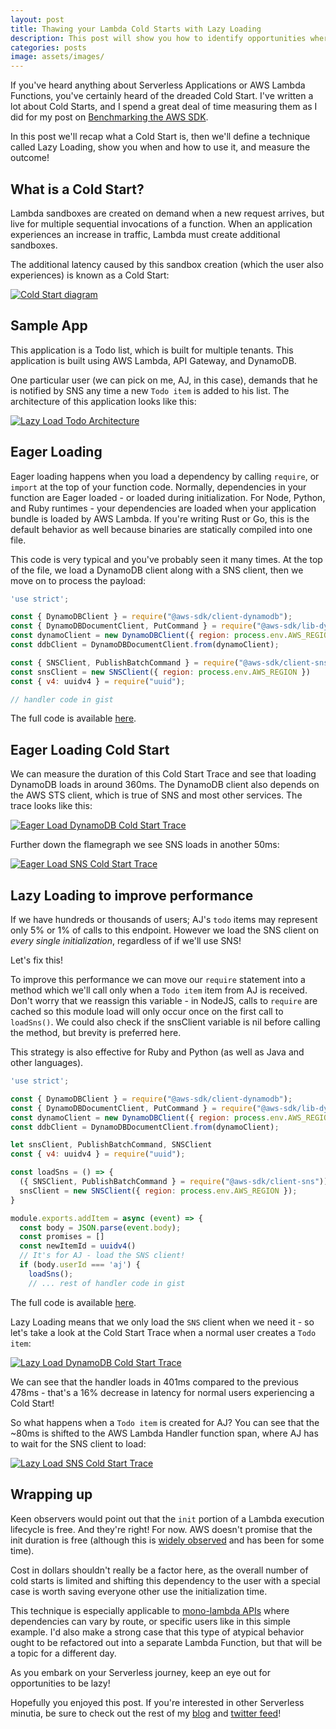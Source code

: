 ```yaml
---
layout: post
title: Thawing your Lambda Cold Starts with Lazy Loading
description: This post will show you how to identify opportunities where Lazy Loading can help you reduce Cold Start Latency. You'll learn this technique, while not always applicable, is something to watch for on your Serverless journey.
categories: posts
image: assets/images/
---
```


If you've heard anything about Serverless Applications or AWS Lambda Functions, you've certainly heard of the dreaded Cold Start. I've written a lot about Cold Starts, and I spend a great deal of time measuring them as I did for my post on [Benchmarking the AWS SDK](aaronstuyvenberg.com/aws-sdk-comparison/).

In this post we'll recap what a Cold Start is, then we'll define a technique called Lazy Loading, show you when and how to use it, and measure the outcome!

## What is a Cold Start?
Lambda sandboxes are created on demand when a new request arrives, but live for multiple sequential invocations of a function. When an application experiences an increase in traffic, Lambda must create additional sandboxes.

The additional latency caused by this sandbox creation (which the user also experiences) is known as a Cold Start:

<span class="image fit"><a href ="/assets/images/cold_start.jpg" target="_blank"><img src="/assets/images/cold_start.jpg" alt="Cold Start diagram"></a></span>

## Sample App
This application is a Todo list, which is built for multiple tenants. This application is built using AWS Lambda, API Gateway, and DynamoDB.

One particular user (we can pick on me, AJ, in this case), demands that he is notified by SNS any time a new `Todo item` is added to his list.
The architecture of this application looks like this:

<span class="image fit"><a href ="/assets/images/lazy_load_arch.jpg" target="_blank"><img src="/assets/images/lazy_load_arch.jpg" alt="Lazy Load Todo Architecture"></a></span>

## Eager Loading
Eager loading happens when you load a dependency by calling `require`, or `import` at the top of your function code.
Normally, dependencies in your function are Eager loaded - or loaded during initialization. For Node, Python, and Ruby runtimes - your dependencies are loaded when your application bundle is loaded by AWS Lambda. If you're writing Rust or Go, this is the default behavior as well because binaries are statically compiled into one file.

This code is very typical and you've probably seen it many times. At the top of the file, we load a DynamoDB client along with a SNS client, then we move on to process the payload:

```javascript
'use strict';

const { DynamoDBClient } = require("@aws-sdk/client-dynamodb");
const { DynamoDBDocumentClient, PutCommand } = require("@aws-sdk/lib-dynamodb");
const dynamoClient = new DynamoDBClient({ region: process.env.AWS_REGION });
const ddbClient = DynamoDBDocumentClient.from(dynamoClient);

const { SNSClient, PublishBatchCommand } = require("@aws-sdk/client-sns");
const snsClient = new SNSClient({ region: process.env.AWS_REGION })
const { v4: uuidv4 } = require("uuid");

// handler code in gist
```

The full code is available [here](https://gist.github.com/astuyve/2e7fe4b39a7ffcfa0646deb9e147802d).

## Eager Loading Cold Start
We can measure the duration of this Cold Start Trace and see that loading DynamoDB loads in around 360ms. The DynamoDB client also depends on the AWS STS client, which is true of SNS and most other services. The trace looks like this:

<span class="image fit"><a href ="/assets/images/eager_load_dynamodb.png" target="_blank"><img src="/assets/images/eager_load_dynamodb.png" alt="Eager Load DynamoDB Cold Start Trace"></a></span>


Further down the flamegraph we see SNS loads in another 50ms:

<span class="image fit"><a href ="/assets/images/eager_load_sns.png" target="_blank"><img src="/assets/images/eager_load_sns.png" alt="Eager Load SNS Cold Start Trace"></a></span>

## Lazy Loading to improve performance
If we have hundreds or thousands of users; AJ's `todo` items may represent only 5% or 1% of calls to this endpoint. However we load the SNS client on *every single initialization*, regardless of if we'll use SNS!

Let's fix this!

To improve this performance we can move our `require` statement into a method which we'll call only when a `Todo item` item from AJ is received. Don't worry that we reassign this variable - in NodeJS, calls to `require` are cached so this module load will only occur once on the first call to `loadSns()`. We could also check if the snsClient variable is nil before calling the method, but brevity is preferred here.

This strategy is also effective for Ruby and Python (as well as Java and other languages).

```javascript
'use strict';

const { DynamoDBClient } = require("@aws-sdk/client-dynamodb");
const { DynamoDBDocumentClient, PutCommand } = require("@aws-sdk/lib-dynamodb");
const dynamoClient = new DynamoDBClient({ region: process.env.AWS_REGION });
const ddbClient = DynamoDBDocumentClient.from(dynamoClient);

let snsClient, PublishBatchCommand, SNSClient
const { v4: uuidv4 } = require("uuid");

const loadSns = () => {
  ({ SNSClient, PublishBatchCommand } = require("@aws-sdk/client-sns"));
  snsClient = new SNSClient({ region: process.env.AWS_REGION });
}

module.exports.addItem = async (event) => {
  const body = JSON.parse(event.body);
  const promises = []
  const newItemId = uuidv4()
  // It's for AJ - load the SNS client!
  if (body.userId === 'aj') {
    loadSns();
    // ... rest of handler code in gist
```

The full code is available [here](https://gist.github.com/astuyve/94029d6206eaf144903579cb5d1ea843).

Lazy Loading means that we only load the `SNS` client when we need it - so let's take a look at the Cold Start Trace when a normal user creates a `Todo item`:

<span class="image fit"><a href ="/assets/images/lazy_load_dynamodb.png" target="_blank"><img src="/assets/images/lazy_load_dynamodb.png" alt="Lazy Load DynamoDB Cold Start Trace"></a></span>

We can see that the handler loads in 401ms compared to the previous 478ms - that's a 16% decrease in latency for normal users experiencing a Cold Start!

So what happens when a `Todo item` is created for AJ? You can see that the ~80ms is shifted to the AWS Lambda Handler function span, where AJ has to wait for the SNS client to load:

<span class="image fit"><a href ="/assets/images/lazy_load_sns.png" target="_blank"><img src="/assets/images/lazy_load_sns.png" alt="Lazy Load SNS Cold Start Trace"></a></span>

## Wrapping up
Keen observers would point out that the `init` portion of a Lambda execution lifecycle is free. And they're right! For now. AWS doesn't promise that the init duration is free (although this is [widely observed](https://bitesizedserverless.com/bite/when-is-the-lambda-init-phase-free-and-when-is-it-billed/) and has been for some time).

Cost in dollars shouldn't really be a factor here, as the overall number of cold starts is limited and shifting this dependency to the user with a special case is worth saving everyone other use the initialization time.

This technique is especially applicable to [mono-lambda APIs](https://aaronstuyvenberg.com/posts/monolambda-vs-individual-function-api) where dependencies can vary by route, or specific users like in this simple example. I'd also make a strong case that this type of atypical behavior ought to be refactored out into a separate Lambda Function, but that will be a topic for a different day.

As you embark on your Serverless journey, keep an eye out for opportunities to be lazy!

Hopefully you enjoyed this post. If you're interested in other Serverless minutia, be sure to check out the rest of my [blog](https://aaronstuyvenberg.com) and [twitter feed](https://twitter.com/astuyve)!
